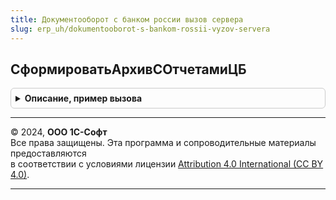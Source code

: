 ```yaml
---
title: Документооборот с банком россии вызов сервера
slug: erp_uh/dokumentooborot-s-bankom-rossii-vyzov-servera
---
```



## СформироватьАрхивСОтчетамиЦБ
<details style="margin: 1em 0; padding: 0.5em; border: 1px solid #ccc; border-radius: 6px;">

<summary style="font-weight: bold; cursor: pointer;">Описание, пример вызова</summary>

```bsl

Функция СформироватьАрхивСОтчетамиЦБ(Контекст) Экспорт
```

Пример вызова
```bsl
Результат = ДокументооборотСБанкомРоссииВызовСервера.СформироватьАрхивСОтчетамиЦБ(Контекст) 
```
</details>

---

© 2024, **ООО 1С-Софт**  
Все права защищены. Эта программа и сопроводительные материалы предоставляются  
в соответствии с условиями лицензии [Attribution 4.0 International (CC BY 4.0)](https://creativecommons.org/licenses/by/4.0/legalcode).

---

